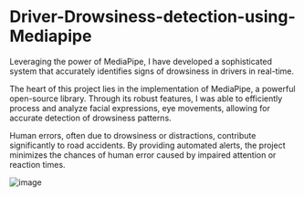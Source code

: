 # Driver-Drowsiness-detection-using-Mediapipe

Leveraging the power of MediaPipe, I have developed a sophisticated system that 
accurately identifies signs of drowsiness in drivers in real-time.



The heart of this project lies in the implementation of MediaPipe, a powerful open-source library. 
Through its robust features, I was able to efficiently process and analyze facial expressions, 
eye movements, allowing for accurate detection of drowsiness patterns.



Human errors, often due to drowsiness or distractions, contribute significantly to road accidents.
By providing automated alerts, the project minimizes the chances of human error caused by impaired attention or reaction times.

![image](https://github.com/SaiVishwa021/Driver-Drowsiness-detection-using-Mediapipe/assets/114056075/42522d46-c915-4619-8600-d76038862e3e)
